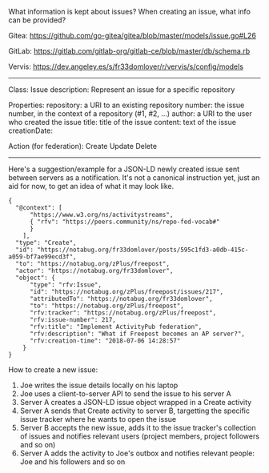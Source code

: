 What information is kept about issues? When creating an issue, what info can be provided?

Gitea: https://github.com/go-gitea/gitea/blob/master/models/issue.go#L26

GitLab: <https://gitlab.com/gitlab-org/gitlab-ce/blob/master/db/schema.rb>

Vervis: <https://dev.angeley.es/s/fr33domlover/r/vervis/s/config/models>

----

Class: Issue
    description: Represent an issue for a specific repository

Properties:
    repository: a URI to an existing repository
    number: the issue number, in the context of a repository (#1, #2, ...)
    author: a URI to the user who created the issue
    title: title of the issue
    content: text of the issue
    creationDate:

Action (for federation):
    Create
    Update
    Delete

---

Here's a suggestion/example for a JSON-LD newly created issue sent between
servers as a notification. It's not a canonical instruction yet, just an aid
for now, to get an idea of what it may look like.

    {
      "@context": [
          "https://www.w3.org/ns/activitystreams",
          { "rfv": "https://peers.community/ns/repo-fed-vocab#"
          }
        ],
      "type": "Create",
      "id": "https://notabug.org/fr33domlover/posts/595c1fd3-a0db-415c-a059-bf7ae99ecd3f",
      "to": "https://notabug.org/zPlus/freepost",
      "actor": "https://notabug.org/fr33domlover",
      "object": {
          "type": "rfv:Issue",
          "id": "https://notabug.org/zPlus/freepost/issues/217",
          "attributedTo": "https://notabug.org/fr33domlover",
          "to": "https://notabug.org/zPlus/freepost",
          "rfv:tracker": "https://notabug.org/zPlus/freepost",
          "rfv:issue-number": 217,
          "rfv:title": "Implement ActivityPub federation",
          "rfv:description": "What if Freepost becomes an AP server?",
          "rfv:creation-time": "2018-07-06 14:28:57"
        }
    }

How to create a new issue:

1. Joe writes the issue details locally on his laptop
2. Joe uses a client-to-server API to send the issue to his server A
3. Server A creates a JSON-LD issue object wrapped in a Create activity
4. Server A sends that Create activity to server B, targetting the specific
   issue tracker where he wants to open the issue
5. Server B accepts the new issue, adds it to the issue tracker's collection of
   issues and notifies relevant users (project members, project followers and
   so on)
6. Server A adds the activity to Joe's outbox and notifies relevant people: Joe
   and his followers and so on
